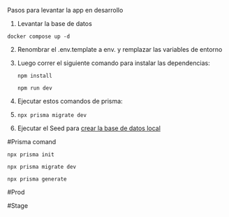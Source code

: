 Pasos para levantar la app en desarrollo

1. Levantar la base de datos

```
docker compose up -d
```

2. Renombrar el .env.template a env. y remplazar las variables de entorno
3. Luego correr el siguiente comando para instalar las dependencias:

   ```
   npm install
   ```

   ```
   npm run dev
   ```
4. Ejecutar estos comandos de prisma:
5. ```
   npx prisma migrate dev
   ```
6. Ejecutar el Seed para [crear la base de datos local](http://localhost:3000/api/seed)

#Prisma comand

```
npx prisma init
```

```
npx prisma migrate dev

```

```
npx prisma generate
```

#Prod

#Stage
